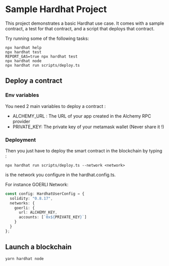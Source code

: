 # Sample Hardhat Project

This project demonstrates a basic Hardhat use case. It comes with a sample contract, a test for that contract, and a script that deploys that contract.

Try running some of the following tasks:

```shell
npx hardhat help
npx hardhat test
REPORT_GAS=true npx hardhat test
npx hardhat node
npx hardhat run scripts/deploy.ts
```

## Deploy a contract

### Env variables
You need 2 main variables to deploy a contract : 

 - ALCHEMY_URL : The URL of your app created in the Alchemy RPC provider
 - PRIVATE_KEY: The private key of your metamask wallet (Never share it !)

### Deployment

Then you just have to deploy the smart contract in the blockchain by typing : 

```shell
npx hardhat run scripts/deploy.ts --network <network>
```

<network> is the network you configure in the hardhat.config.ts. 

For instance GOERLI Network: 

```typescript
const config: HardhatUserConfig = {
  solidity: "0.8.17",
  networks: {
    goerli: {
      url: ALCHEMY_KEY,
      accounts: [`0x${PRIVATE_KEY}`]
    }
  }
};
```

## Launch a blockchain

```
yarn hardhat node
```
